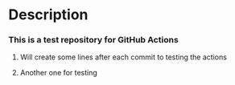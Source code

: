 # Description

### This is a test repository for GitHub Actions

1. Will create some lines after each commit to testing the actions

2. Another one for testing